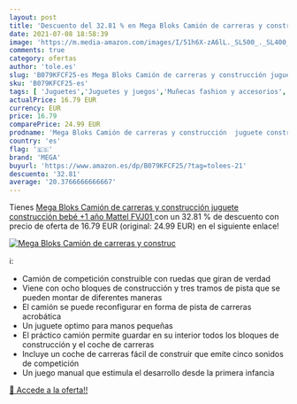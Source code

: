 ```yaml
---
layout: post
title: 'Descuento del 32.81 % en Mega Bloks Camión de carreras y construc'
date: 2021-07-08 18:58:39
image: 'https://m.media-amazon.com/images/I/51h6X-zA6lL._SL500_._SL400_.jpg'
comments: true
category: ofertas
author: 'tole.es'
slug: 'B079KFCF25-es Mega Bloks Camión de carreras y construcción juguete...'
sku: 'B079KFCF25-es'
tags: [ 'Juguetes','Juguetes y juegos','Muñecas fashion y accesorios','Muñecas y accesorios','Vehículos para muñecos','bebé','mega', ]
actualPrice: 16.79 EUR
currency: EUR
price: 16.79
comparePrice: 24.99 EUR
prodname: 'Mega Bloks Camión de carreras y construcción  juguete construcción bebé +1 año  Mattel FVJ01 '
country: 'es'
flag: '🇪🇸'
brand: 'MEGA'
buyurl: 'https://www.amazon.es/dp/B079KFCF25/?tag=tolees-21'
descuento: '32.81'
average: '20.3766666666667'
---
```


Tienes [Mega Bloks Camión de carreras y construcción  juguete construcción bebé +1 año  Mattel FVJ01 ](https://www.amazon.es/dp/B079KFCF25/?tag=tolees-21) con un 32.81 % de descuento con precio de oferta de 16.79 EUR (original: 24.99 EUR) en el siguiente enlace!

[![Mega Bloks Camión de carreras y construc](https://m.media-amazon.com/images/I/51h6X-zA6lL._SL500_._SL400_.jpg)](https://www.amazon.es/dp/B079KFCF25/?tag=tolees-21)

ℹ️:

- Camión de competición construible con ruedas que giran de verdad
- Viene con ocho bloques de construcción y tres tramos de pista que se pueden montar de diferentes maneras
- El camión se puede reconfigurar en forma de pista de carreras acrobática
- Un juguete optimo para manos pequeñas
- El práctico camión permite guardar en su interior todos los bloques de construcción y el coche de carreras
- Incluye un coche de carreras fácil de construir que emite cinco sonidos de competición
- Un juego manual que estimula el desarrollo desde la primera infancia

[🛒 Accede a la oferta!!](https://www.amazon.es/dp/B079KFCF25/?tag=tolees-21)
